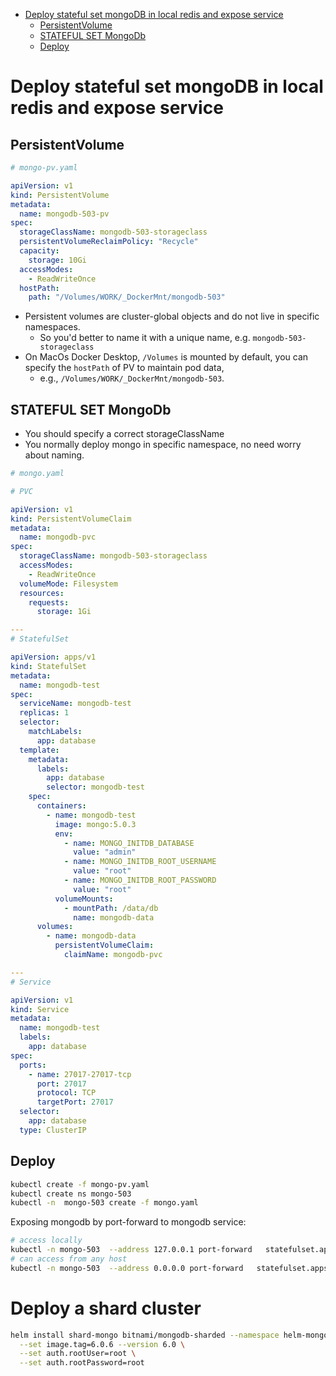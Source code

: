 [](...menustart)

- [Deploy stateful set mongoDB in local redis and expose service](#e17ec5d192fb3858c49e4993eaad4d94)
    - [PersistentVolume](#858e55ea2e6429120a862313c50a9f5f)
    - [STATEFUL SET MongoDb](#6485e1c68187975fdbfc44e4325775b3)
    - [Deploy](#507a3a88cebc46603ce2be8eaa924eee)

[](...menuend)


<h2 id="e17ec5d192fb3858c49e4993eaad4d94"></h2>

# Deploy stateful set mongoDB in local redis and expose service

<h2 id="858e55ea2e6429120a862313c50a9f5f"></h2>

## PersistentVolume


```yaml
# mongo-pv.yaml

apiVersion: v1
kind: PersistentVolume
metadata:
  name: mongodb-503-pv
spec:
  storageClassName: mongodb-503-storageclass
  persistentVolumeReclaimPolicy: "Recycle"
  capacity:
    storage: 10Gi
  accessModes:
    - ReadWriteOnce
  hostPath:
    path: "/Volumes/WORK/_DockerMnt/mongodb-503"

```

- Persistent volumes are cluster-global objects and do not live in specific namespaces.  
    - So you'd better to name it with a unique name, e.g. `mongodb-503-storageclass`
- On MacOs Docker Desktop, `/Volumes` is mounted by default, you can specify the `hostPath` of PV to maintain pod data, 
    - e.g., `/Volumes/WORK/_DockerMnt/mongodb-503`.


<h2 id="6485e1c68187975fdbfc44e4325775b3"></h2>

## STATEFUL SET MongoDb

- You should specify a correct storageClassName
- You normally deploy mongo in specific namespace, no need worry about naming.

```yaml
# mongo.yaml

# PVC

apiVersion: v1
kind: PersistentVolumeClaim
metadata:
  name: mongodb-pvc
spec:
  storageClassName: mongodb-503-storageclass
  accessModes:
    - ReadWriteOnce
  volumeMode: Filesystem
  resources:
    requests:
      storage: 1Gi

---
# StatefulSet

apiVersion: apps/v1
kind: StatefulSet
metadata:
  name: mongodb-test
spec:
  serviceName: mongodb-test
  replicas: 1
  selector:
    matchLabels:
      app: database
  template:
    metadata:
      labels:
        app: database
        selector: mongodb-test
    spec:
      containers:
        - name: mongodb-test
          image: mongo:5.0.3
          env:
            - name: MONGO_INITDB_DATABASE
              value: "admin"
            - name: MONGO_INITDB_ROOT_USERNAME
              value: "root"
            - name: MONGO_INITDB_ROOT_PASSWORD
              value: "root"
          volumeMounts:
            - mountPath: /data/db
              name: mongodb-data
      volumes:
        - name: mongodb-data
          persistentVolumeClaim:
            claimName: mongodb-pvc

---
# Service

apiVersion: v1
kind: Service
metadata:
  name: mongodb-test
  labels:
    app: database
spec:
  ports:
    - name: 27017-27017-tcp
      port: 27017
      protocol: TCP
      targetPort: 27017
  selector:
    app: database
  type: ClusterIP


```


<h2 id="507a3a88cebc46603ce2be8eaa924eee"></h2>

## Deploy 

```bash
kubectl create -f mongo-pv.yaml
kubectl create ns mongo-503
kubectl -n  mongo-503 create -f mongo.yaml
```

Exposing mongodb by port-forward to mongodb service:

```bash
# access locally
kubectl -n mongo-503  --address 127.0.0.1 port-forward   statefulset.apps/mongodb-test 27017:27017
# can access from any host
kubectl -n mongo-503  --address 0.0.0.0 port-forward   statefulset.apps/mongodb-test 27017:27017
```


# Deploy a shard cluster

```bash
helm install shard-mongo bitnami/mongodb-sharded --namespace helm-mongo-606  \
  --set image.tag=6.0.6 --version 6.0 \
  --set auth.rootUser=root \
  --set auth.rootPassword=root
```


